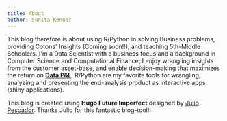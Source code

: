 ```yaml
---
title: About
author: Sunita Kenner
---
```


This blog therefore is about using R/Python in solving Business problems, providing Cotons' Insights (Coming soon!!), and teaching 5th-Middle Schoolers.  I'm a Data Scientist with a business focus and a background in Computer Science and Computational Finance; I enjoy wrangling insights from the customer asset-base, and enable decision-making that maximizes the return on [**Data P&L**](http://www.cybaea.net/Journal/2017/08/04/Towards-Data-Value-Management/). R/Python are my favorite tools for wrangling, analyzing and presenting the end-analysis product as interactive apps (shiny applications). 

This blog is created using **Hugo Future Imperfect** designed by [Julio Pescador](https://github.com/jpescador). Thanks Julio for this fantastic blog-tool!!

